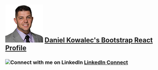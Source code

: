 ## [![Connect with me on LinkedIn](https://github.com/armyguyinfl/biography/blob/master/static/media/face-daniel.d286c5eb.jpeg)](https://linkedin.com/in/dkowalec/?url=armyguyinfl.github.io/biography) [Daniel Kowalec's Bootstrap React Profile](https://armyguyinfl.github.io/biography/)
### ![Connect with me on LinkedIn](https://raw.githubusercontent.com/armyguyinfl/biography/master/favicon.ico) [LinkedIn Connect](https://linkedin.com/in/dkowalec/?url=armyguyinfl.github.io/biography)
